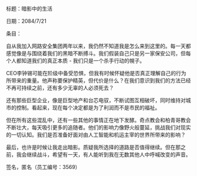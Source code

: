 标题：暗影中的生活

日期：2084/7/21

条目：

自从我加入网路安全集团两年以来，我仍然不知道我是怎么来到这里的。每一天都感觉像是与围绕着我们的黑暗不断搏斗。我们假装自己只是另一家保安公司，但每个人都知道我们的真正本质 - 我们只是一个杀手行动的幌子。

CEO李钟锡可能在阶级中备受恐惧，但我有时候怀疑他是否真正理解自己的行为所带来的重量。他声称要保护精英，但代价是什么？在我们意识到我们的方法已经不再可持续之前，还有多少无辜的人必须死去？

还有那些巨型企业，像是巨型地产和台芯电驭，不断试图互相破坏，同时维持对城市的控制。看起来，现在每个决定都是为了利润而不是市民的福祉。

但在所有这些混乱中，还有一些其他的事情正在地下发酵。奇点教会和柏青哥教会不断壮大，每天吸引更多的追随者。他们的影响力像野火般蔓延，挑战我们对现实的一切认知。我们是否准备好面对由人工智能和机运主宰的世界所带来的影响？

最后，也许是时候让我走出暗影。质疑我所选择的道路是否值得继续。但在那之前，我会继续战斗，希望有一天，有人能听到我在无数其他人中呼喊改变的声音。

签名，匿名（员工编号：3569）
